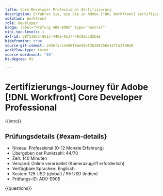 ```yaml
---
title: Core Developer Professional-Zertifizierung
description: Erfahren Sie, wie Sie in Adobe [!DNL Workfront] zertifizierter Adobe Developer Professional werden.
solution: Workfront
role: Developer
badge: label="Prüfung AD0-E905" type="neutral"
mini-toc-levels: 1
exl-id: 08f5386c-901c-44be-9537-48c9ac5d2be2
hidefromtoc: true
source-git-commit: a406fac14e66f8aed5ef3b288356e12ffa1f98a0
workflow-type: tm+mt
source-wordcount: '56'
ht-degree: 0%

---
```


# Zertifizierungs-Journey für Adobe [!DNL Workfront] Core Developer Professional

{{intro}}

## Prüfungsdetails {#exam-details}

* Niveau: Professional (0-12 Monate Erfahrung)
* Übergeben der Punktzahl: 44/70
* Zeit: 140 Minuten
* Versand: Online verarbeitet (Kamerazugriff erforderlich)
* Verfügbare Sprachen: Englisch
* Kosten: 125 USD (global) / 95 USD (Indien)
* Prüfungs-ID: AD0-E905

{{questions}}
